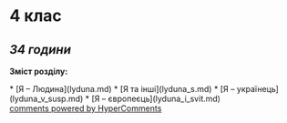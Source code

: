 <div id="hypercomments_widget" class="js-hypercomments-widget invisible"></div>

4 клас
=============================================
## *34 години*

<p><b>Зміст розділу:</b></p>
* [Я – Людина](lyduna.md)
* [Я та інші](lyduna_s.md)
* [Я – українець](lyduna_v_susp.md)
* [Я – європеєць](lyduna_i_svit.md)

<div class="js-hypercomments-container">
<a href="http://hypercomments.com" class="hc-link" title="comments widget">comments powered by HyperComments</a>
</div>